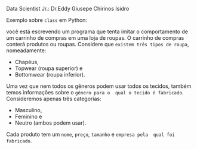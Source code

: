 Data Scientist Jr.: Dr.Eddy Giusepe Chirinos Isidro
 
Exemplo sobre ``class`` em Python:

você está escrevendo um programa que tenta imitar o 
comportamento de um carrinho de compras em uma loja de 
roupas. O carrinho de compras conterá produtos ou roupas.
Considere que ``existem três tipos de roupa``, nomeadamente:
* Chapéus, 
* Topwear (roupa superior) e 
* Bottomwear (roupa inferior). 

Uma vez que nem todos os gêneros podem usar todos os 
tecidos, também temos informações sobre o ``gênero para o 
qual o tecido é fabricado``. Consideremos apenas três 
categorias:

* Masculino, 
* Feminino e 
* Neutro (ambos podem usar). 

Cada produto tem um ``nome``, ``preço``, ``tamanho`` e ``empresa pela 
qual foi fabricado``.
